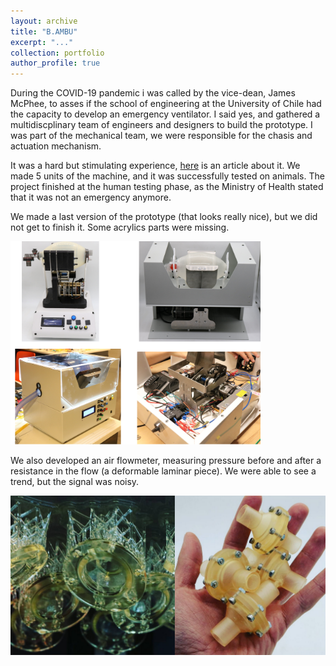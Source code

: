 ```yaml
---
layout: archive
title: "B.AMBU"
excerpt: "..."
collection: portfolio
author_profile: true
---
```


During the COVID-19 pandemic i was called by the vice-dean, James McPhee, to asses if the school of engineering at the University of Chile had the capacity to develop an emergency ventilator. I said yes, and gathered a multidiscplinary team of engineers and designers to build the prototype. I was part of the mechanical team, we were responsible for the chasis and actuation mechanism. 

It was a hard but stimulating experience, [here](https://www.uchile.cl/noticias/163147/prototipo-de-ventilador-mecanico-u-chile-entrara-a-fase-de-pilotaje) is an article about it. We made 5 units of the machine, and it was successfully tested on animals. The project finished at the human testing phase, as the Ministry of Health stated that it was not an emergency anymore.

We made a last version of the prototype (that looks really nice), but we did not get to finish it. Some acrylics parts were missing. 

<img src="/images/ambupics.png" width="400">

We also developed an air flowmeter, measuring pressure before and after a resistance in the flow (a deformable laminar piece). We were able to see a trend, but the signal was noisy.

<img src="/images/floflo.png" width="750">


